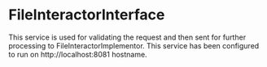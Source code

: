 # FileInteractorInterface
This service is used for validating the request and then sent for further processing to FileInteractorImplementor. This service has been configured to run on http://localhost:8081 hostname.
